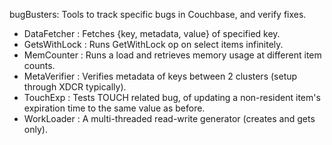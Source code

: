 bugBusters: Tools to track specific bugs in Couchbase, and verify fixes.

- DataFetcher   :   Fetches {key, metadata, value} of specified key.
- GetsWithLock  :   Runs GetWithLock op on select items infinitely.
- MemCounter    :   Runs a load and retrieves memory usage at different item counts.
- MetaVerifier  :   Verifies metadata of keys between 2 clusters (setup through XDCR typically).
- TouchExp      :   Tests TOUCH related bug, of updating a non-resident item's expiration time
                    to the same value as before.
- WorkLoader    :   A multi-threaded read-write generator (creates and gets only).
